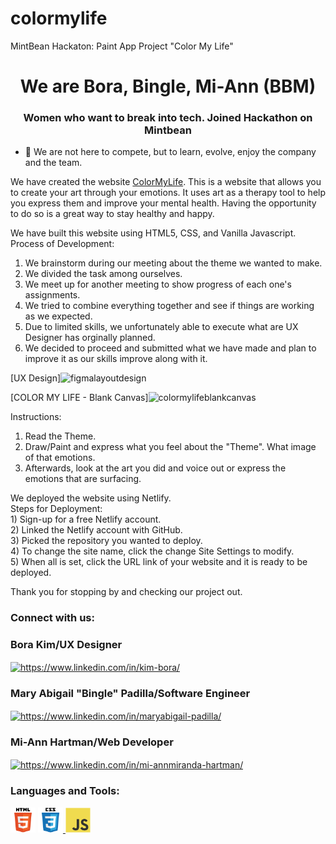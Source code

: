 # colormylife
MintBean Hackaton: Paint App Project "Color My Life"

<h1 align="center">We are Bora, Bingle, Mi-Ann (BBM)</h1>
<h3 align="center">Women who want to break into tech. Joined Hackathon on Mintbean </h3>

- 🔭 We are not here to compete, but to learn, evolve, enjoy the company and the team.

We have created the website [ColorMyLife](https://colormylife.netlify.app/). This is a website that allows you to create your art through your emotions. It uses art as a therapy tool to help you express them and improve your mental health. Having the opportunity to do so is a great way to stay healthy and happy. 

We have built this website using HTML5, CSS, and Vanilla Javascript.<br>
  Process of Development:<br>
  1) We brainstorm during our meeting about the theme we wanted to make.<br>
  2) We divided the task among ourselves.<br>
  3) We meet up for another meeting to show progress of each one's assignments.<br>
  4) We tried to combine everything together and see if things are working as we expected.<br>
  5) Due to limited skills, we unfortunately able to execute what are UX Designer has orginally planned.<br>
  6) We decided to proceed and submitted what we have made and plan to improve it as our skills improve along with it.<br>

[UX Design]![figmalayoutdesign](https://user-images.githubusercontent.com/90303824/143385513-045ad022-143a-4442-a699-dfde54119e37.png)

[COLOR MY LIFE - Blank Canvas]![colormylifeblankcanvas](https://user-images.githubusercontent.com/90303824/143385928-eaf37a05-cbbc-4b6a-b4bf-c05519ed197b.png)
 
Instructions:<br>
1) Read the Theme.<br>
2) Draw/Paint and express what you feel about the "Theme". What image of that emotions.<br>
3) Afterwards, look at the art you did and voice out or express the emotions that are surfacing.<br> 
 
We deployed the website using Netlify.<br>
  Steps for Deployment: <br>
    1) Sign-up for a free Netlify account.<br> 
    2) Linked the Netlify account with GitHub.<br>
    3) Picked the repository you wanted to deploy.<br> 
    4) To change the site name, click the change Site Settings to modify.<br>
    5) When all is set, click the URL link of your website and it is ready to be deployed.<br>

Thank you for stopping by and checking our project out. 

<h3 align="left">Connect with us:</h3>

<p align="left"><h3>Bora Kim/UX Designer</h3>

<a href="https://www.linkedin.com/in/kim-bora/" target="blank"><img align="center" src="https://raw.githubusercontent.com/rahuldkjain/github-profile-readme-generator/master/src/images/icons/Social/linked-in-alt.svg" alt="https://www.linkedin.com/in/kim-bora/" height="30" width="40" /></a>
</p>


<p align="left"><h3>Mary Abigail "Bingle" Padilla/Software Engineer</h3>
<a href="https://www.linkedin.com/in/maryabigail-padilla" target="blank"><img align="center" src="https://raw.githubusercontent.com/rahuldkjain/github-profile-readme-generator/master/src/images/icons/Social/linked-in-alt.svg" alt="https://www.linkedin.com/in/maryabigail-padilla/" height="30" width="40" /></a>
</p>

<p align="left"><h3>Mi-Ann Hartman/Web Developer</h3>

<a href="https://www.linkedin.com/in/mi-annmiranda-hartman/" target="blank"><img align="center" src="https://raw.githubusercontent.com/rahuldkjain/github-profile-readme-generator/master/src/images/icons/Social/linked-in-alt.svg" alt="https://www.linkedin.com/in/mi-annmiranda-hartman/" height="30" width="40" /></a>
</p>

<h3 align="left">Languages and Tools:</h3>
<p align="left"><a href="https://www.w3.org/html/" target="_blank" rel="noreferrer"> <img src="https://raw.githubusercontent.com/devicons/devicon/master/icons/html5/html5-original-wordmark.svg" alt="html5" width="40" height="40"/></a> <a href="https://www.w3schools.com/css/" target="_blank" rel="noreferrer"> <img src="https://raw.githubusercontent.com/devicons/devicon/master/icons/css3/css3-original-wordmark.svg" alt="css3" width="40" height="40"/> </a> </a> <a href="https://developer.mozilla.org/en-US/docs/Web/JavaScript" target="_blank" rel="noreferrer"> <img src="https://raw.githubusercontent.com/devicons/devicon/master/icons/javascript/javascript-original.svg" alt="javascript" width="40" height="40"/> </a> </p>

